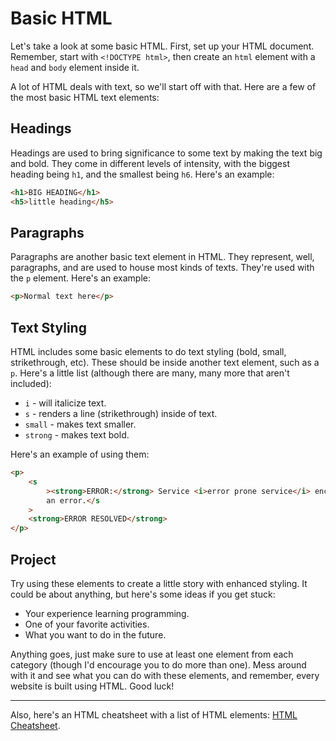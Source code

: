 # Basic HTML

Let's take a look at some basic HTML. First, set up your HTML document. Remember, start with `<!DOCTYPE html>`, then create an `html` element with a `head` and `body` element inside it.

A lot of HTML deals with text, so we'll start off with that. Here are a few of the most basic HTML text elements:

## Headings

Headings are used to bring significance to some text by making the text big and bold. They come in different levels of intensity, with the biggest heading being `h1`, and the smallest being `h6`. Here's an example:

```html
<h1>BIG HEADING</h1>
<h5>little heading</h5>
```

## Paragraphs

Paragraphs are another basic text element in HTML. They represent, well, paragraphs, and are used to house most kinds of texts. They're used with the `p` element. Here's an example:

```html
<p>Normal text here</p>
```

## Text Styling

HTML includes some basic elements to do text styling (bold, small, strikethrough, etc). These should be inside another text element, such as a `p`. Here's a little list (although there are many, many more that aren't included):

-   `i` - will italicize text.
-   `s` - renders a line (strikethrough) inside of text.
-   `small` - makes text smaller.
-   `strong` - makes text bold.

Here's an example of using them:

```html
<p>
    <s
        ><strong>ERROR:</strong> Service <i>error prone service</i> encountered
        an error.</s
    >
    <strong>ERROR RESOLVED</strong>
</p>
```

## Project

Try using these elements to create a little story with enhanced styling. It could be about anything, but here's some ideas if you get stuck:

-   Your experience learning programming.
-   One of your favorite activities.
-   What you want to do in the future.

Anything goes, just make sure to use at least one element from each category (though I'd encourage you to do more than one). Mess around with it and see what you can do with these elements, and remember, every website is built using HTML. Good luck!

---

Also, here's an HTML cheatsheet with a list of HTML elements: [HTML Cheatsheet](https://developer.mozilla.org/en-US/docs/Web/HTML/Element).
